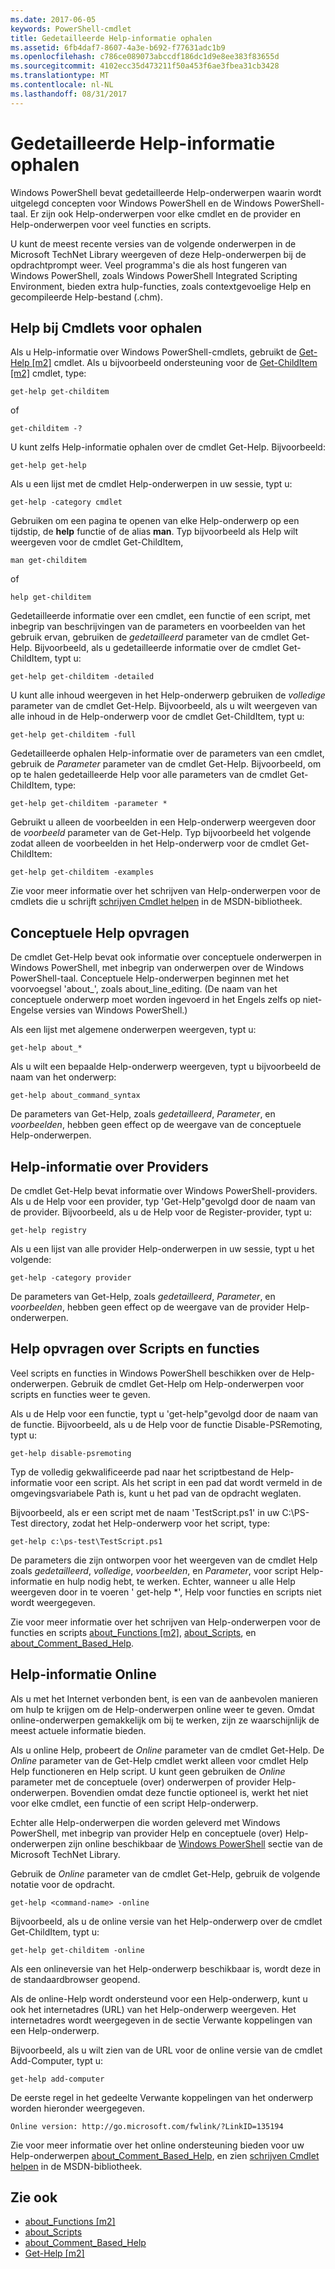 ```yaml
---
ms.date: 2017-06-05
keywords: PowerShell-cmdlet
title: Gedetailleerde Help-informatie ophalen
ms.assetid: 6fb4daf7-8607-4a3e-b692-f77631adc1b9
ms.openlocfilehash: c786ce089073abccdf186dc1d9e8ee383f83655d
ms.sourcegitcommit: 4102ecc35d473211f50a453f6ae3fbea31cb3428
ms.translationtype: MT
ms.contentlocale: nl-NL
ms.lasthandoff: 08/31/2017
---
```

# <a name="getting-detailed-help-information"></a>Gedetailleerde Help-informatie ophalen
Windows PowerShell bevat gedetailleerde Help-onderwerpen waarin wordt uitgelegd concepten voor Windows PowerShell en de Windows PowerShell-taal. Er zijn ook Help-onderwerpen voor elke cmdlet en de provider en Help-onderwerpen voor veel functies en scripts.

U kunt de meest recente versies van de volgende onderwerpen in de Microsoft TechNet Library weergeven of deze Help-onderwerpen bij de opdrachtprompt weer. Veel programma's die als host fungeren van Windows PowerShell, zoals Windows PowerShell Integrated Scripting Environment, bieden extra hulp-functies, zoals contextgevoelige Help en gecompileerde Help-bestand (.chm).

## <a name="getting-help-for-cmdlets"></a>Help bij Cmdlets voor ophalen
Als u Help-informatie over Windows PowerShell-cmdlets, gebruikt de [Get-Help [m2]](https://technet.microsoft.com/en-us/library/2d7fe1b4-0025-4580-a911-d81922dd6cd2) cmdlet. Als u bijvoorbeeld ondersteuning voor de [Get-ChildItem [m2]](https://technet.microsoft.com/en-us/library/4b270d63-c995-45b8-b5b4-3f8887efbfcc) cmdlet, type:

```
get-help get-childitem
```

of

```
get-childitem -?
```

U kunt zelfs Help-informatie ophalen over de cmdlet Get-Help. Bijvoorbeeld:

```
get-help get-help
```

Als u een lijst met de cmdlet Help-onderwerpen in uw sessie, typt u:

```
get-help -category cmdlet
```

Gebruiken om een pagina te openen van elke Help-onderwerp op een tijdstip, de **help** functie of de alias **man**. Typ bijvoorbeeld als Help wilt weergeven voor de cmdlet Get-ChildItem,

```
man get-childitem
```

of

```
help get-childitem
```

Gedetailleerde informatie over een cmdlet, een functie of een script, met inbegrip van beschrijvingen van de parameters en voorbeelden van het gebruik ervan, gebruiken de *gedetailleerd* parameter van de cmdlet Get-Help. Bijvoorbeeld, als u gedetailleerde informatie over de cmdlet Get-ChildItem, typt u:

```
get-help get-childitem -detailed
```

U kunt alle inhoud weergeven in het Help-onderwerp gebruiken de *volledige* parameter van de cmdlet Get-Help. Bijvoorbeeld, als u wilt weergeven van alle inhoud in de Help-onderwerp voor de cmdlet Get-ChildItem, typt u:

```
get-help get-childitem -full
```

Gedetailleerde ophalen Help-informatie over de parameters van een cmdlet, gebruik de *Parameter* parameter van de cmdlet Get-Help. Bijvoorbeeld, om op te halen gedetailleerde Help voor alle parameters van de cmdlet Get-ChildItem, type:

```
get-help get-childitem -parameter *
```

Gebruikt u alleen de voorbeelden in een Help-onderwerp weergeven door de *voorbeeld* parameter van de Get-Help. Typ bijvoorbeeld het volgende zodat alleen de voorbeelden in het Help-onderwerp voor de cmdlet Get-ChildItem:

```
get-help get-childitem -examples
```

Zie voor meer informatie over het schrijven van Help-onderwerpen voor de cmdlets die u schrijft [schrijven Cmdlet helpen](https://go.microsoft.com/fwlink/?LinkID=123415) in de MSDN-bibliotheek.

## <a name="getting-conceptual-help"></a>Conceptuele Help opvragen
De cmdlet Get-Help bevat ook informatie over conceptuele onderwerpen in Windows PowerShell, met inbegrip van onderwerpen over de Windows PowerShell-taal. Conceptuele Help-onderwerpen beginnen met het voorvoegsel 'about_', zoals about_line_editing. (De naam van het conceptuele onderwerp moet worden ingevoerd in het Engels zelfs op niet-Engelse versies van Windows PowerShell.)

Als een lijst met algemene onderwerpen weergeven, typt u:

```
get-help about_*
```

Als u wilt een bepaalde Help-onderwerp weergeven, typt u bijvoorbeeld de naam van het onderwerp:

```
get-help about_command_syntax
```

De parameters van Get-Help, zoals *gedetailleerd*, *Parameter*, en *voorbeelden*, hebben geen effect op de weergave van de conceptuele Help-onderwerpen.

## <a name="getting-help-about-providers"></a>Help-informatie over Providers
De cmdlet Get-Help bevat informatie over Windows PowerShell-providers. Als u de Help voor een provider, typ 'Get-Help"gevolgd door de naam van de provider. Bijvoorbeeld, als u de Help voor de Register-provider, typt u:

```
get-help registry
```

Als u een lijst van alle provider Help-onderwerpen in uw sessie, typt u het volgende:

```
get-help -category provider
```

De parameters van Get-Help, zoals *gedetailleerd*, *Parameter*, en *voorbeelden*, hebben geen effect op de weergave van de provider Help-onderwerpen.

## <a name="getting-help-about-scripts-and-functions"></a>Help opvragen over Scripts en functies
Veel scripts en functies in Windows PowerShell beschikken over de Help-onderwerpen. Gebruik de cmdlet Get-Help om Help-onderwerpen voor scripts en functies weer te geven.

Als u de Help voor een functie, typt u 'get-help"gevolgd door de naam van de functie. Bijvoorbeeld, als u de Help voor de functie Disable-PSRemoting, typt u:

```
get-help disable-psremoting
```

Typ de volledig gekwalificeerde pad naar het scriptbestand de Help-informatie voor een script. Als het script in een pad dat wordt vermeld in de omgevingsvariabele Path is, kunt u het pad van de opdracht weglaten.

Bijvoorbeeld, als er een script met de naam 'TestScript.ps1' in uw C:\\PS-Test directory, zodat het Help-onderwerp voor het script, type:

```
get-help c:\ps-test\TestScript.ps1
```

De parameters die zijn ontworpen voor het weergeven van de cmdlet Help zoals *gedetailleerd*, *volledige*, *voorbeelden*, en *Parameter*, voor script Help-informatie en hulp nodig hebt, te werken. Echter, wanneer u alle Help weergeven door in te voeren ' get-help \*', Help voor functies en scripts niet wordt weergegeven.

Zie voor meer informatie over het schrijven van Help-onderwerpen voor de functies en scripts [about_Functions [m2]](https://technet.microsoft.com/en-us/library/61d40692-5300-4de9-a9b5-bae31815e105), [about_Scripts](https://technet.microsoft.com/en-us/library/7dc08334-dcfe-450b-b949-0554855623af), en [about_Comment_Based_Help](https://technet.microsoft.com/en-us/library/99a81ccc-21a0-49ec-a1b3-9efe2b4c0bbf).

## <a name="getting-help-online"></a>Help-informatie Online
Als u met het Internet verbonden bent, is een van de aanbevolen manieren om hulp te krijgen om de Help-onderwerpen online weer te geven. Omdat online-onderwerpen gemakkelijk om bij te werken, zijn ze waarschijnlijk de meest actuele informatie bieden.

Als u online Help, probeert de *Online* parameter van de cmdlet Get-Help. De *Online* parameter van de Get-Help cmdlet werkt alleen voor cmdlet Help Help functioneren en Help script. U kunt geen gebruiken de *Online* parameter met de conceptuele (over) onderwerpen of provider Help-onderwerpen. Bovendien omdat deze functie optioneel is, werkt het niet voor elke cmdlet, een functie of een script Help-onderwerp.

Echter alle Help-onderwerpen die worden geleverd met Windows PowerShell, met inbegrip van provider Help en conceptuele (over) Help-onderwerpen zijn online beschikbaar de [Windows PowerShell](http://go.microsoft.com/fwlink/?LinkID=107116) sectie van de Microsoft TechNet Library.

Gebruik de *Online* parameter van de cmdlet Get-Help, gebruik de volgende notatie voor de opdracht.

```
get-help <command-name> -online
```

Bijvoorbeeld, als u de online versie van het Help-onderwerp over de cmdlet Get-ChildItem, typt u:

```
get-help get-childitem -online
```

Als een onlineversie van het Help-onderwerp beschikbaar is, wordt deze in de standaardbrowser geopend.

Als de online-Help wordt ondersteund voor een Help-onderwerp, kunt u ook het internetadres (URL) van het Help-onderwerp weergeven. Het internetadres wordt weergegeven in de sectie Verwante koppelingen van een Help-onderwerp.

Bijvoorbeeld, als u wilt zien van de URL voor de online versie van de cmdlet Add-Computer, typt u:

```
get-help add-computer
```

De eerste regel in het gedeelte Verwante koppelingen van het onderwerp worden hieronder weergegeven.

```
Online version: http://go.microsoft.com/fwlink/?LinkID=135194
```

Zie voor meer informatie over het online ondersteuning bieden voor uw Help-onderwerpen [about_Comment_Based_Help](https://technet.microsoft.com/en-us/library/99a81ccc-21a0-49ec-a1b3-9efe2b4c0bbf), en zien [schrijven Cmdlet helpen](https://go.microsoft.com/fwlink/?LinkID=123415) in de MSDN-bibliotheek.

## <a name="see-also"></a>Zie ook
- [about_Functions [m2]](https://technet.microsoft.com/en-us/library/61d40692-5300-4de9-a9b5-bae31815e105)
- [about_Scripts](https://technet.microsoft.com/en-us/library/7dc08334-dcfe-450b-b949-0554855623af)
- [about_Comment_Based_Help](https://technet.microsoft.com/en-us/library/99a81ccc-21a0-49ec-a1b3-9efe2b4c0bbf)
- [Get-Help [m2]](https://technet.microsoft.com/en-us/library/2d7fe1b4-0025-4580-a911-d81922dd6cd2)


